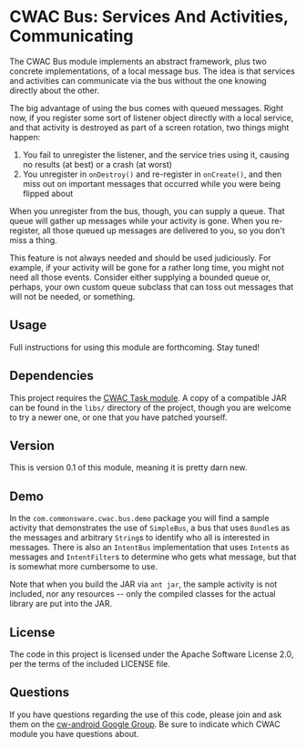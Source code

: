 CWAC Bus: Services And Activities, Communicating
================================================

The CWAC Bus module implements an abstract framework, plus
two concrete implementations, of a local message bus. The
idea is that services and activities can communicate via
the bus without the one knowing directly about the other.

The big advantage of using the bus comes with queued messages.
Right now, if you register some sort of listener object
directly with a local service, and that activity is destroyed
as part of a screen rotation, two things might happen:

1. You fail to unregister the listener, and the service
tries using it, causing no results (at best) or a crash
(at worst)
2. You unregister in `onDestroy()` and re-register in
`onCreate()`, and then miss out on important messages that
occurred while you were being flipped about

When you unregister from the bus, though, you can supply
a queue. That queue will gather up messages while your
activity is gone. When you re-register, all those queued
up messages are delivered to you, so you don't miss a thing.

This feature is not always needed and should be used
judiciously. For example, if your activity will be gone
for a rather long time, you might not need all those events.
Consider either supplying a bounded queue or, perhaps, your
own custom queue subclass that can toss out messages that
will not be needed, or something.

Usage
-----
Full instructions for using this module are forthcoming. Stay
tuned!

Dependencies
------------
This project requires the [CWAC Task module][task]. A copy of
a compatible JAR can be found in the `libs/` directory of
the project, though you are welcome to try a newer one, or
one that you have patched yourself.

Version
-------
This is version 0.1 of this module, meaning it is pretty darn
new.

Demo
----
In the `com.commonsware.cwac.bus.demo` package you will find
a sample activity that demonstrates the use of `SimpleBus`,
a bus that uses `Bundle`s as the messages and arbitrary `String`s
to identify who all is interested in messages. There is also
an `IntentBus` implementation that uses `Intent`s as messages
and `IntentFilter`s to determine who gets what message, but
that is somewhat more cumbersome to use.

Note that when you build the JAR via `ant jar`, the sample
activity is not included, nor any resources -- only the
compiled classes for the actual library are put into the JAR.

License
-------
The code in this project is licensed under the Apache
Software License 2.0, per the terms of the included LICENSE
file.

Questions
---------
If you have questions regarding the use of this code, please
join and ask them on the [cw-android Google Group][gg]. Be sure to
indicate which CWAC module you have questions about.

[gg]: http://groups.google.com/group/cw-android
[task]: http://github.com/commonsguy/cwac-task/tree/master